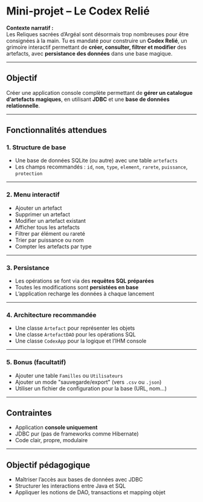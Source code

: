 # Mini-projet – Le Codex Relié

**Contexte narratif :**  
Les Reliques sacrées d’Argéal sont désormais trop nombreuses pour être consignées à la main. Tu es mandaté pour construire un **Codex Relié**, un grimoire interactif permettant de **créer, consulter, filtrer et modifier** des artefacts, avec **persistance des données** dans une base magique.

---

## Objectif

Créer une application console complète permettant de **gérer un catalogue d’artefacts magiques**, en utilisant **JDBC** et une **base de données relationnelle**.

---

## Fonctionnalités attendues

### 1. Structure de base
- Une base de données SQLite (ou autre) avec une table `artefacts`
- Les champs recommandés : `id`, `nom`, `type`, `element`, `rarete`, `puissance`, `protection`

---

### 2. Menu interactif
- Ajouter un artefact
- Supprimer un artefact
- Modifier un artefact existant
- Afficher tous les artefacts
- Filtrer par élément ou rareté
- Trier par puissance ou nom
- Compter les artefacts par type

---

### 3. Persistance
- Les opérations se font via des **requêtes SQL préparées**
- Toutes les modifications sont **persistées en base**
- L’application recharge les données à chaque lancement

---

### 4. Architecture recommandée
- Une classe `Artefact` pour représenter les objets
- Une classe `ArtefactDAO` pour les opérations SQL
- Une classe `CodexApp` pour la logique et l’IHM console

---

### 5. Bonus (facultatif)
- Ajouter une table `Familles` ou `Utilisateurs`
- Ajouter un mode "sauvegarde/export" (vers `.csv` ou `.json`)
- Utiliser un fichier de configuration pour la base (URL, nom…)

---

## Contraintes

- Application **console uniquement**
- JDBC pur (pas de frameworks comme Hibernate)
- Code clair, propre, modulaire

---

## Objectif pédagogique

- Maîtriser l’accès aux bases de données avec JDBC
- Structurer les interactions entre Java et SQL
- Appliquer les notions de DAO, transactions et mapping objet

